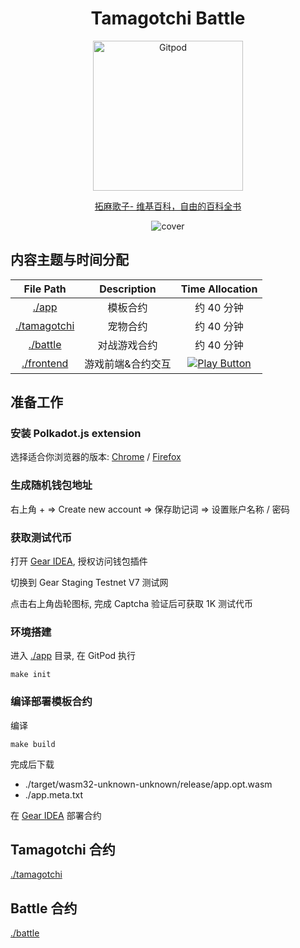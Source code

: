 <div align="center">

  # Tamagotchi Battle

  <a href="https://gitpod.io/#https://github.com/btwiuse/tamagotchi-battle" target="_blank">
    <img src="https://gitpod.io/button/open-in-gitpod.svg" width="240" alt="Gitpod">
  </a>

  [拓麻歌子- 维基百科，自由的百科全书](https://zh.wikipedia.org/zh-hans/塔麻可吉)

  ![cover](https://i.imgur.com/mgY2VVW.jpg)

</div>

## 内容主题与时间分配

| File Path | Description | Time Allocation |
| :---: | :---: | :---: |
| [./app](./app) | 模板合约 | 约 40 分钟 |
| [./tamagotchi](./tamagotchi) | 宠物合约 | 约 40 分钟 |
| [./battle](./battle) | 对战游戏合约 | 约 40 分钟 |
| [./frontend](./frontend) | 游戏前端&合约交互 | [![Play Button](https://img.icons8.com/material-rounded/24/000000/play--v1.png)](https://tamagotchi-battle.vercel.app) |

## 准备工作

### 安装 Polkadot.js extension

选择适合你浏览器的版本: [Chrome](https://chrome.google.com/webstore/detail/polkadot%7Bjs%7D-extension/mopnmbcafieddcagagdcbnhejhlodfdd) / [Firefox](https://addons.mozilla.org/en-US/firefox/addon/polkadot-js-extension/)

### 生成随机钱包地址

右上角 + => Create new account => 保存助记词 => 设置账户名称 / 密码

### 获取测试代币

打开 [Gear IDEA](https://idea.gear-tech.io/), 授权访问钱包插件

切换到 Gear Staging Testnet V7 测试网

点击右上角齿轮图标, 完成 Captcha 验证后可获取 1K 测试代币

### 环境搭建

进入 [./app](./app) 目录, 在 GitPod 执行

```
make init
```

### 编译部署模板合约

编译

```
make build
```

完成后下载

- ./target/wasm32-unknown-unknown/release/app.opt.wasm
- ./app.meta.txt

在 [Gear IDEA](https://idea.gear-tech.io/) 部署合约

## Tamagotchi 合约

[./tamagotchi](./tamagotchi)

## Battle 合约

[./battle](./battle)
